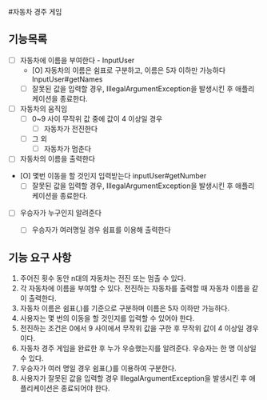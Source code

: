 #자동차 경주 게임

## 기능목록
- [ ] 자동차에 이름을 부여한다 - InputUser
  - [O] 자동차의 이름은 쉼표로 구분하고, 이름은 5자 이하만 가능하다 InputUser#getNames
  - [ ] 잘못된 값을 입력할 경우, IllegalArgumentException을 발생시킨 후 애플리케이션을 종료한다.
- [ ] 자동차의 움직임
  - [ ] 0~9 사이 무작위 값 중에 값이 4 이상일 경우
      - [ ] 자동차가 전진한다
  - [ ] 그 외
      - [ ] 자동차가 멈춘다
- [ ] 자동차의 이름을 출력한다 
- [O] 몇번 이동을 할 것인지 입력받는다 inputUser#getNumber
  - [ ] 잘못된 값을 입력할 경우, IllegalArgumentException을 발생시킨 후 애플리케이션을 종료한다.
- [ ] 우승자가 누구인지 알려준다
  - [ ] 우승자가 여러명일 경우 쉼표를 이용해 출력한다





## 기능  요구 사항
1. 주어진 횟수 동안 n대의 자동차는 전진 또는 멈출 수 있다.
2. 각 자동차에 이름을 부여할 수 있다. 전진하는 자동차를 출력할 때 자동차 이름을 같이 출력한다.
3. 자동차 이름은 쉼표(,)를 기준으로 구분하며 이름은 5자 이하만 가능하다.
4. 사용자는 몇 번의 이동을 할 것인지를 입력할 수 있어야 한다.
5. 전진하는 조건은 0에서 9 사이에서 무작위 값을 구한 후 무작위 값이 4 이상일 경우이다.
6. 자동차 경주 게임을 완료한 후 누가 우승했는지를 알려준다. 우승자는 한 명 이상일 수 있다.
7. 우승자가 여러 명일 경우 쉼표(,)를 이용하여 구분한다.
8. 사용자가 잘못된 값을 입력할 경우 IllegalArgumentException을 발생시킨 후 애플리케이션은 종료되어야 한다.